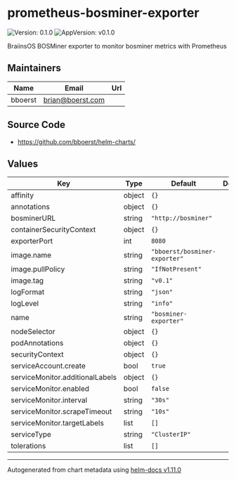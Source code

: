 # prometheus-bosminer-exporter

![Version: 0.1.0](https://img.shields.io/badge/Version-0.1.0-informational?style=flat-square) ![AppVersion: v0.1.0](https://img.shields.io/badge/AppVersion-v0.1.0-informational?style=flat-square)

BraiinsOS BOSMiner exporter to monitor bosminer metrics with Prometheus

## Maintainers

| Name | Email | Url |
| ---- | ------ | --- |
| bboerst | <brian@boerst.com> |  |

## Source Code

* <https://github.com/bboerst/helm-charts/>

## Values

| Key | Type | Default | Description |
|-----|------|---------|-------------|
| affinity | object | `{}` |  |
| annotations | object | `{}` |  |
| bosminerURL | string | `"http://bosminer"` |  |
| containerSecurityContext | object | `{}` |  |
| exporterPort | int | `8080` |  |
| image.name | string | `"bboerst/bosminer-exporter"` |  |
| image.pullPolicy | string | `"IfNotPresent"` |  |
| image.tag | string | `"v0.1"` |  |
| logFormat | string | `"json"` |  |
| logLevel | string | `"info"` |  |
| name | string | `"bosminer-exporter"` |  |
| nodeSelector | object | `{}` |  |
| podAnnotations | object | `{}` |  |
| securityContext | object | `{}` |  |
| serviceAccount.create | bool | `true` |  |
| serviceMonitor.additionalLabels | object | `{}` |  |
| serviceMonitor.enabled | bool | `false` |  |
| serviceMonitor.interval | string | `"30s"` |  |
| serviceMonitor.scrapeTimeout | string | `"10s"` |  |
| serviceMonitor.targetLabels | list | `[]` |  |
| serviceType | string | `"ClusterIP"` |  |
| tolerations | list | `[]` |  |

----------------------------------------------
Autogenerated from chart metadata using [helm-docs v1.11.0](https://github.com/norwoodj/helm-docs/releases/v1.11.0)
